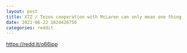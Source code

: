 ```yaml
--- 
layout: post 
title: XTZ / Tezos cooperation with McLaren can only mean one thing 
date: 2021-06-22 1624426756 
categories: reddit 
--- 
```

https://redd.it/o66ipp